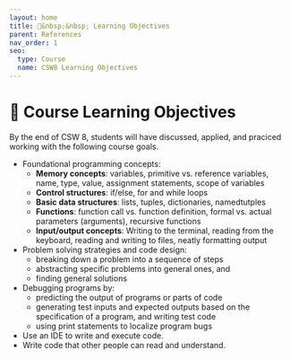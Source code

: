 ```yaml
---
layout: home
title: 🎯&nbsp;&nbsp; Learning Objectives
parent: References
nav_order: 1
seo:
  type: Course
  name: CSW8 Learning Objectives
---
```


# 🎯 Course Learning Objectives

By the end of CSW 8, students will have discussed, applied, and praciced working with the following course goals.

* Foundational programming concepts:
    - **Memory concepts**: variables, primitive vs. reference variables, name, type, value, assignment statements, scope of variables
    - **Control structures**: if/else, for and while loops
    - **Basic data structures**: lists, tuples, dictionaries, namedtutples
    - **Functions**: function call vs. function definition, formal vs. actual parameters (arguments), recursive functions
    - **Input/output concepts**: Writing to the terminal, reading from the keyboard, reading and writing to files, neatly formatting output
* Problem solving strategies and code design:
    - breaking down a problem into a sequence of steps
    - abstracting specific problems into general ones, and
    - finding general solutions
* Debugging programs by:
    - predicting the output of programs or parts of code
    - generating test inputs and expected outputs based on the specification of a program, and writing test code
    - using print statements to localize program bugs
* Use an IDE to write and execute code.
* Write code that other people can read and understand.
